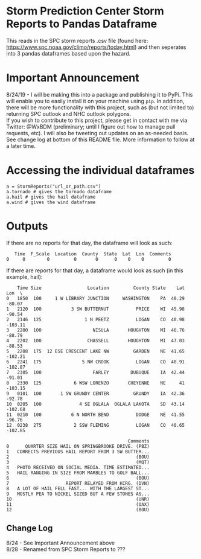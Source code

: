 # Storm Prediction Center Storm Reports to Pandas Dataframe
This reads in the SPC storm reports .csv file (found here: https://www.spc.noaa.gov/climo/reports/today.html) and then seperates into 3 pandas dataframes based upon the hazard.

# Important Announcement  
8/24/19 - I will be making this into a package and publishing it to PyPi. This will enable you to easily install it on your machine using `pip`. In addition, there will be more functionality with this project, such as (but not limited to) returning SPC outlook and NHC outlook polygons.  
If you wish to contribute to this project, please get in contact with me via Twitter: @WxBDM (preliminary; until I figure out how to manage pull requests, etc). I will also be tweeting out updates on an as-needed basis.  
See change log at bottom of this README file. More information to follow at a later time.  

# Accessing the individual dataframes
```
a = StormReports("url_or_path.csv")
a.tornado # gives the tornado dataframe
a.hail # gives the hail dataframe
a.wind # gives the wind dataframe
```

# Outputs
If there are no reports for that day, the dataframe will look as such:
```   
   Time  F_Scale  Location  County  State  Lat  Lon  Comments
0     0        0         0       0      0    0    0         0
```

If there are reports for that day, a dataframe would look as such (in this example, hail):
```
    Time Size                 Location         County State    Lat      Lon  \
0   1850  100     1 W LIBRARY JUNCTION     WASHINGTON    PA  40.29   -80.07   
1   2120  100           3 SW BUTTERNUT          PRICE    WI  45.98   -90.54   
2   2146  125                1 N PEETZ          LOGAN    CO  40.98  -103.11   
3   2200  100                   NISULA       HOUGHTON    MI  46.76   -88.79   
4   2202  100                 CHASSELL       HOUGHTON    MI  47.03   -88.53   
5   2208  175  12 ESE CRESCENT LAKE NW         GARDEN    NE  41.65  -102.21   
6   2241  175               5 NW CROOK          LOGAN    CO  40.91  -102.87   
7   2305  100                   FARLEY        DUBUQUE    IA  42.44   -91.01   
8   2330  125            6 WSW LORENZO       CHEYENNE    NE     41  -103.15   
9   0101  100       1 SW GRUNDY CENTER         GRUNDY    IA  42.36   -92.78   
10  0205  100              4 SE OGLALA  OGLALA LAKOTA    SD  43.14  -102.68   
11  0210  100           6 N NORTH BEND          DODGE    NE  41.55   -96.76   
12  0238  275            2 SSW FLEMING          LOGAN    CO  40.65  -102.85   

                                             Comments  
0      QUARTER SIZE HAIL ON SPRINGBROOKE DRIVE. (PBZ)  
1   CORRECTS PREVIOUS HAIL REPORT FROM 3 SW BUTTER...  
2                                               (BOU)  
3                                               (MQT)  
4   PHOTO RECEIVED ON SOCIAL MEDIA. TIME ESTIMATED...  
5   HAIL RANGING IN SIZE FROM MARBLES TO GOLF BALL...  
6                                               (BOU)  
7                     REPORT RELAYED FROM KCRG. (DVN)  
8   A LOT OF HAIL FELL FAST... WITH THE LARGEST ST...  
9   MOSTLY PEA TO NICKEL SIZED BUT A FEW STONES AS...  
10                                              (UNR)  
11                                              (OAX)  
12                                              (BOU)
```


## Change Log
8/24 - See Important Announcement above  
8/28 - Renamed from SPC Storm Reports to ???  
